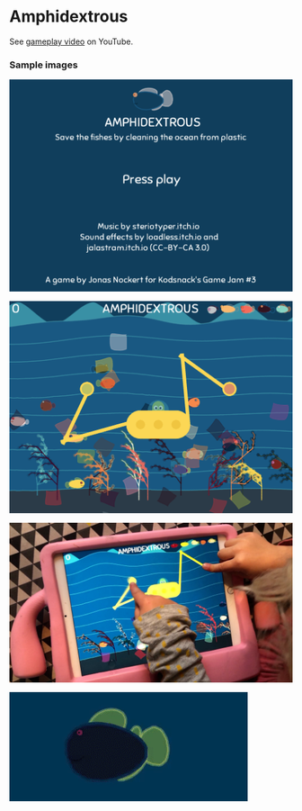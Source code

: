 # Amphidextrous
See [gameplay video](https://www.youtube.com/watch?v=daudcwsBg8w&feature=emb_logo) on YouTube.

### Sample images
![Intro screen](samples/intro.png)

![Screen](samples/screen.png)

![Playing](samples/playing.jpg)

![Procedurally generated fishes](samples/procedural-fishes.gif)
